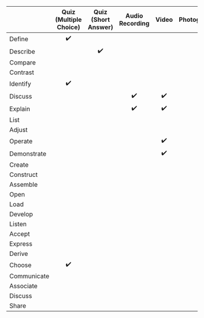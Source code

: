 |             | Quiz (Multiple Choice) | Quiz (Short Answer) | Audio Recording | Video | Photograph | Blog/Journal | Asynchronous Discussion | Synchronous Discussion (Recorded) |   |
|-------------|:----------------------:|:-------------------:|:---------------:|:-----:|:----------:|:------------:|:-----------------------:|:----------------------:|:-:|
| Define      | :heavy_check_mark:     |                     |                 |       |            |              |                         |                        |   |
| Describe    |                        | :heavy_check_mark:  |                 |       |            |              |                         |                        |   |
| Compare     |                        |                     |                 |       |            |              |                         |                        |   |
| Contrast    |                        |                     |                 |       |            |              |                         |                        |   |
| Identify    | :heavy_check_mark:     |                     |                 |       |            |              |                         |                        |   |
| Discuss     |                        |                     | :heavy_check_mark:| :heavy_check_mark: |            | :heavy_check_mark: | :heavy_check_mark: | :heavy_check_mark:    |   |
| Explain     |                        |                     | :heavy_check_mark:| :heavy_check_mark: |            | :heavy_check_mark: | :heavy_check_mark: | :heavy_check_mark: |   |
| List        |                        |                     |                 |       |            |              |                         |                        |   |
| Adjust      |                        |                     |                 |       |            |              |                         |                        |   |
| Operate     |                        |                     |                 | :heavy_check_mark: |            |              |                         |                        |   |
| Demonstrate |                        |                     |                 | :heavy_check_mark: |            |              |                         |                        |   |
| Create      |                        |                     |                 |       |            |              |                         |                        |   |
| Construct   |                        |                     |                 |       |            |              |                         |                        |   |
| Assemble    |                        |                     |                 |       |            |              |                         |                        |   |
| Open        |                        |                     |                 |       |            |              |                         |                        |   |
| Load        |                        |                     |                 |       |            |              |                         |                        |   |
| Develop     |                        |                     |                 |       |            |              |                         |                        |   |
| Listen      |                        |                     |                 |       |            |              |                         |                        |   |
| Accept      |                        |                     |                 |       |            |              |                         |                        |   |
| Express     |                        |                     |                 |       |            |              |                         |                        |   |
| Derive      |                        |                     |                 |       |            |              |                         |                        |   |
| Choose      | :heavy_check_mark:     |                     |                 |       |            |              |                         |                        |   |
| Communicate |                        |                     |                 |       |            |              |                         |                        |   |
| Associate   |                        |                     |                 |       |            |              |                         |                        |   |
| Discuss     |                        |                     |                 |       |            |              |                         |                        |   |
| Share       |                        |                     |                 |       |            |              |                         |                        |   |

